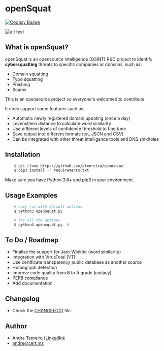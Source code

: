 openSquat
====

[![Codacy Badge](https://api.codacy.com/project/badge/Grade/9231646e8ddf4efc9fb1f62f628df34a)](https://www.codacy.com/manual/atenreiro/opensquat?utm_source=github.com&amp;utm_medium=referral&amp;utm_content=atenreiro/opensquat&amp;utm_campaign=Badge_Grade)

![alt text](https://raw.githubusercontent.com/atenreiro/opensquat/master/openSquat.PNG)

What is openSquat?
-------------

openSquat is an opensource Intelligence (OSINT) R&D project to identify **cybersquatting** threats to specific companies or domains, such as:

*  Domain squatting
*  Typo squatting
*  Phishing
*  Scams

This is an opensource project so everyone's welcomed to contribute.

It does support some features such as:

*  Automatic newly registered domain updating (once a day)
*  Levenshtein distance to calculate word similarity
*  Use different levels of confidence threshold to fine tune
*  Save output into different formats (txt, JSON and CSV)
*  Can be integrated with other threat intelligence tools and DNS sinkholes


Installation
------------

```bash
    $ git clone https://github.com/atenreiro/opensquat
    $ pip3 install -r requirements.txt
```

Make sure you have Python 3.6+ and pip3 in your environment

Usage Examples
------------

```bash
    # Lazy run with default options
    $ python3 opensquat.py

    # for all the options
    $ python3 opensquat.py -h
```

To Do / Roadmap
-------------
*  Finalise the support for Jaro-Winkler (word similarity)
*  Integration with VirusTotal (VT)
*  Use certificate transparency public database as another source
*  Homograph detection
*  Improve code quality from B to A grade (codacy)
*  PEP8 compliance
*  Add documentation 

Changelog
-------------
*  Check the [CHANGELOG)](https://github.com/atenreiro/opensquat/blob/master/CHANGELOG) file.

Author
-------------
*  Andre Tenreiro [(LinkedInk](https://www.linkedin.com/in/andretenreiro/)
*  andre@cert.mz

